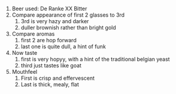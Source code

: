 1. Beer used: De Ranke XX Bitter
2. Compare appearance of first 2 glasses to 3rd
	1. 3rd is very hazy and darker
	2. duller brownish rather than bright gold
3. Compare aromas
	1. first 2 are hop forward
	2. last one is quite dull, a hint of funk
4. Now taste
	1. first is very hopyy, with a hint of the traditional belgian yeast
	2. third just tastes like goat
5. Mouthfeel
	1. First is crisp and effervescent
	2. Last is thick, mealy, flat